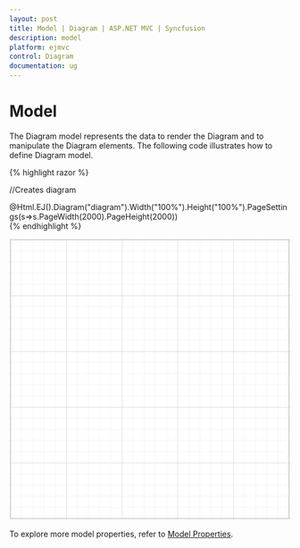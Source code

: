 ```yaml
---
layout: post
title: Model | Diagram | ASP.NET MVC | Syncfusion
description: model
platform: ejmvc
control: Diagram
documentation: ug
---
```


# Model

The Diagram model represents the data to render the Diagram and to manipulate the Diagram elements. The following code illustrates how to define Diagram model.

{% highlight razor %}

  //Creates diagram
  <div>
     @Html.EJ().Diagram("diagram").Width("100%").Height("100%").PageSettings(s=>s.PageWidth(2000).PageHeight(2000))
  </div>
{% endhighlight %}

![](/aspnetmvc/Diagram/Model_images/Model_img1.png)

To explore more model properties, refer to [Model Properties](/js/api/ejdiagram#members "Model Properties").
